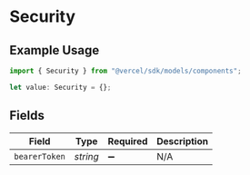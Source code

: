 # Security

## Example Usage

```typescript
import { Security } from "@vercel/sdk/models/components";

let value: Security = {};
```

## Fields

| Field              | Type               | Required           | Description        |
| ------------------ | ------------------ | ------------------ | ------------------ |
| `bearerToken`      | *string*           | :heavy_minus_sign: | N/A                |